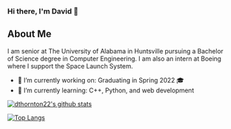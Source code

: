 ### Hi there, I'm David 👋

## About Me
I am senior at The University of Alabama in Huntsville pursuing a Bachelor of Science degree in Computer Engineering. I am also an intern at Boeing where I support the Space Launch System.

- 🔭 I’m currently working on: Graduating in Spring 2022 🎓
- 🌱 I’m currently learning: C++, Python, and web development

[![dthornton22's github stats](https://github-readme-stats.vercel.app/api?username=dthornton22&theme=radical)](https://github.com/anuraghazra/github-readme-stats)

[![Top Langs](https://github-readme-stats.vercel.app/api/top-langs/?username=dthornton22&theme=radical&layout=compact)](https://github.com/anuraghazra/github-readme-stats)
